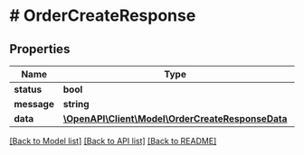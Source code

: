 # # OrderCreateResponse

## Properties

Name | Type | Description | Notes
------------ | ------------- | ------------- | -------------
**status** | **bool** |  |
**message** | **string** |  |
**data** | [**\OpenAPI\Client\Model\OrderCreateResponseData**](OrderCreateResponseData.md) |  |

[[Back to Model list]](../../README.md#models) [[Back to API list]](../../README.md#endpoints) [[Back to README]](../../README.md)
